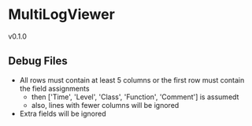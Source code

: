 # MultiLogViewer

v0.1.0

## Debug Files

* All rows must contain at least 5 columns or the first row must contain the field assignments
    * then ['Time', 'Level', 'Class', 'Function', 'Comment'] is assumedt
    *  also, lines with fewer columns will be ignored
* Extra fields will be ignored